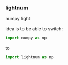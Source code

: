### lightnum
numpy light

idea is to be able to switch:
```python
import numpy as np
```
to
```python
import lightnum as np
```
